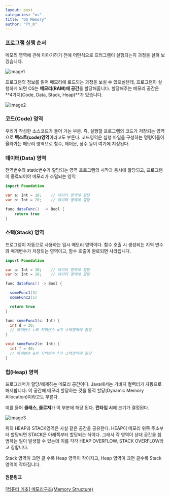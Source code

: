 ```yaml
---
layout: post
categories: "os"
title: "OS Memory"
author: "TY_K"
---
```


### 프로그램 실행 순서

메모리 영역에 관해 이야기하기 전에 어떤식으로 프러그램이 실행되는지 과정을 살펴 보겠습니다.

![image1](https://user-images.githubusercontent.com/20508342/153431813-90fa313f-38c4-45e7-94ea-6dd194e7f969.png)

프로그램의 정보를 읽어 메모리에 로드되는 과정을 보실 수 있으실텐데, 프로그램이 실행하게 되면 OS는 **메모리(RAM)에 공간**을 할당해줍니다.
할당해주는 메모리 공간은 **4가지(Code, Data, Stack, Heap)**가 있습니다.

![image2](https://user-images.githubusercontent.com/20508342/153431842-8287ba44-4f6b-494a-bcc7-bf405228b92a.png)

### 코드(Code) 영역

우리가 작성한 소스코드가 들어 가는 부분. 즉, 실행할 프로그램의 코드가 저장되는 영역으로 **텍스트(code)영역**이라고도 부른다.
코드영역은 실행 파일을 구성하는 명령어들이 올라가는 메모리 영역으로 함수, 제어문, 상수 등이 여기에 지정된다.

### 데이터(Data) 영역

전역변수와 static변수가 할당되는 영역
프로그램의 시작과 동시에 할당되고, 프로그램이 종료되어야 메모리가 소멸되는 영역

```java
import Foundation

var a: Int = 10;	// 데이터 영역에 할당
var b: Int = 20;	// 데이터 영역에 할당

func dataFunc()  -> Bool {
    return true
}
```

### 스택(Stack) 영역

프로그램이 자동으로 사용하는 임시 메모리 영역이다.
함수 호출 시 생성되는 지역 변수와 매개변수가 저장되는 영역이고,
함수 호출이 완료되면 사라집니다.

```java
import Foundation

var a: Int = 10;	// 데이터 영역에 할당
var b: Int = 20;	// 데이터 영역에 할당

func dataFunc() -> Bool {

  someFunc1(3)
  someFunc2(5)

  return true
}

func someFunc1(c: Int) {
  int d = 30;	
  // 매개변수 c와 지역변수 d가 스택영역에 할당
}

void someFunc2(e: Int) {
  int f = 40;	
  // 매개변수 e와 지역변수 f가 스택영역에 할당
}
```

### 힙(Heap) 영역

프로그래머가 할당/해제하는 메모리 공간이다.
Java에서는 가비지 컬렉터가 자동으로 해제합니다.
이 공간에 메모리 할당하는 것을 동적 할당(Dynamic Memory Allocation)이라고도 부른다.

예를 들어 **클래스, 클로저**가 이 부분에 해당 된다.
**런타임 시**에 크기가 결정된다.

![image3](https://user-images.githubusercontent.com/20508342/153430948-a40325c4-8c93-422b-afad-717c6c415631.png)

위의 HEAP과 STACK영역은 사실 같은 공간을 공유한다. HEAP이 메모리 위쪽 주소부터 할당되면 STACK은 아래쪽부터 할당되는 식이다. 그래서 각 영역이 상대 공간을 침범하는 일이 발생할 수 있는데 이를 각각 HEAP OVERFLOW, STACK OVERFLOW라고 칭합니다.

Stack 영역이 크면 클 수록 Heap 영역이 작아지고, Heap 영역이 크면 클수록 Stack 영역이 작아집니다.

#### 원문링크

[[컴퓨터 기초] 메모리구조(Memory Structure)][link1]

[link1]: https://jinshine.github.io/2018/05/17/%EC%BB%B4%ED%93%A8%ED%84%B0%20%EA%B8%B0%EC%B4%88/%EB%A9%94%EB%AA%A8%EB%A6%AC%EA%B5%AC%EC%A1%B0/ "link1"